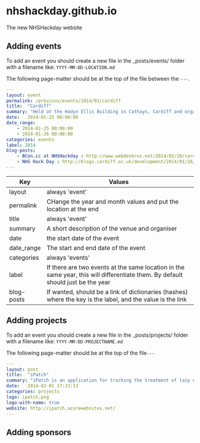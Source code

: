 # nhshackday.github.io


The new NHSHackday website


## Adding events

To add an event you should create a new file in the _posts/events/ folder with a filename like: ```YYYY-MM-DD-LOCATION.md```

The following page-matter should be at the top of the file between the  ```---```.

```YAML
---
layout: event
permalink: /previous/events/2014/01/cardiff
title:  "Cardiff"
summary: "Held at the Hadyn Ellis Building in Cathays, Cardiff and organised by Dr Anne-Marie Cunningham."
date:   2014-01-25 00:00:00
date_range:
    - 2014-01-25 00:00:00
    - 2014-01-26 00:00:00
categories: events
label: 2014
blog-posts:
    - BCon.cc at NHSHackday : http://www.webdevbros.net/2014/02/20/cardiff-nhs-hack-day-or-weekend-and-bcon-cc/
    - NHS Hack Day : http://blogs.cardiff.ac.uk/development/2014/01/26/nhs-hack-day/
---

```

| Key  | Values |
| ------------- | ------------- |
| layout  | always 'event'  |
| permalink  | CHange the year and month values and put the location at the end  |
| title  | always 'event'  |
| summary  | A short description of the venue and organiser  |
| date  | the start date of the event  |
| date_range  | The start and end date of the event  |
| categories  | always 'events'  |
| label  | If there are two events at the same location in the same year, this will differentiate them. By default should just be the year |
| blog-posts  | If wanted, should be a link of dictionaries (hashes) where the key is the label, and the value is the link  |


## Adding projects

To add an event you should create a new file in the _posts/projects/ folder with a filename like: ```YYYY-MM-DD-PROJECTNAME.md```

The following page-matter should be at the top of the file```---```

```YAML
---
layout: post
title:  "iPatch"
summary: "iPatch is an application for tracking the treatment of lazy eyes in children and adults. iPatch is a project from NHS HackDay Cambridge, November 2013."
date:   2014-02-01 17:33:13
categories: projects
logo: ipatch.png
logo-with-name: true
website: http://ipatch.azurewebsites.net/
---
```


## Adding sponsors